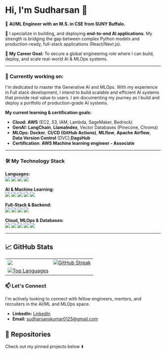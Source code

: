 # Hi, I'm Sudharsan 👋

🤖 **AI/ML Engineer with an M.S. in CSE from SUNY Buffalo.**

🚀 I specialize in building, and deploying **end-to-end AI applications**. My strength is bridging the gap between complex Python models and production-ready, full-stack applications (React/Next.js).

🎯 **My Career Goal:** To secure a global engineering role where I can build, deploy, and scale real-world AI & MLOps systems.

---

### 🌱 Currently working on:

I'm dedicated to master the Generative AI and MLOps. With my experience in Full stack development, I intend to build scalable and efficient AI systems that provide real value to users. I am documenting my journey as I build and deploy a portfolio of production-grade AI systems.

**My current learning & certification goals:**
* **Cloud:** **AWS** (EC2, S3, IAM, Lambda, SageMaker, Bedrock)
* **GenAI:** **LangChain**, **LlamaIndex**, Vector Databases (Pinecone, Chroma)
* **MLOps:** **Docker**, **CI/CD (GitHub Actions)**, **MLflow**, **Apache Airflow**, **Data Version Control** (DVC),**DagsHub**
* **Certification:** **AWS Machine learning engineer - Associate**
---

### 🛠️ My Technology Stack

<p align="left">
  <strong>Languages:</strong><br>
  <img src="https://img.shields.io/badge/Python-3776AB?style=for-the-badge&logo=python&logoColor=white" />
  <img src="https://img.shields.io/badge/JavaScript-F7DF1E?style=for-the-badge&logo=javascript&logoColor=black" />
  <img src="https://img.shields.io/badge/TypeScript-3178C6?style=for-the-badge&logo=typescript&logoColor=white" />
  <img src="https://img.shields.io/badge/SQL-4479A1?style=for-the-badge&logo=postgresql&logoColor=white" />
</p>

<p align="left">
  <strong>AI & Machine Learning:</strong><br>
  <img src="https://img.shields.io/badge/PyTorch-EE4C2C?style=for-the-badge&logo=pytorch&logoColor=white" />
  <img src="https://img.shields.io/badge/Scikit--Learn-F7931E?style=for-the-badge&logo=scikit-learn&logoColor=white" />
  <img src="https://img.shields.io/badge/OpenCV-5C3EE8?style=for-the-badge&logo=opencv&logoColor=white" />
  <img src="https://img.shields.io/badge/LangChain-white?style=for-the-badge&logo=langchain&logoColor=black" />
  <img src="https://img.shields.io/badge/Transformers-FFD21E?style=for-the-badge&logo=huggingface&logoColor=black" />
</p>

<p align="left">
  <strong>Full-Stack & Backend:</strong><br>
  <img src="https://img.shields.io/badge/Next.js-000000?style=for-the-badge&logo=nextdotjs&logoColor=white" />
  <img src="https://img.shields.io/badge/React-61DAFB?style=for-the-badge&logo=react&logoColor=black" />
  <img src="https://img.shields.io/badge/FastAPI-009688?style=for-the-badge&logo=fastapi&logoColor=white" />
  <img src="https://img.shields.io/badge/Node.js-339933?style=for-the-badge&logo=nodedotjs&logoColor=white" />
</p>

<p align="left">
  <strong>Cloud, MLOps & Databases:</strong><br>
  <img src="https://img.shields.io/badge/Amazon_AWS-232F3E?style=for-the-badge&logo=amazonaws&logoColor=white" />
  <img src="https://img.shields.io/badge/Docker-2496ED?style=for-the-badge&logo=docker&logoColor=white" />
  <img src="https://img.shields.io/badge/GitHub_Actions-2088FF?style=for-the-badge&logo=githubactions&logoColor=white" />
  <img src="https://img.shields.io/badge/PostgreSQL-4169E1?style=for-the-badge&logo=postgresql&logoColor=white" />
  <img src="https://img.shields.io/badge/MongoDB-47A248?style=for-the-badge&logo=mongodb&logoColor=white" />
</p>

---


## 📈 GitHub Stats
<table>
  <tr>
    <td>
      <img src="https://github-readme-stats.vercel.app/api?username=Sudharsan25&show_icons=true&theme=radical"/>
    </td>
    <td>
      <a href="https://git.io/streak-stats"><img src="https://github-readme-streak-stats-silk-mu.vercel.app?user=Sudharsan25&theme=radical&border_radius=5" alt="GitHub Streak" /></a>
    </td>
  </tr>
  <tr>
    <td>
      <a href="https://git.io/streak-stats"><img src="https://github-readme-stats.vercel.app/api/top-langs/?username=Sudharsan25&hide=jupyter%20notebook&layout=pie" alt="Top Languages" /></a>
    </td>
    
  </tr>
</table>

### 📫 Let's Connect

I'm actively looking to connect with fellow engineers, mentors, and recruiters in the AI/ML and MLOps space.

* **LinkedIn:** [LinkedIn](https://www.linkedin.com/in/sudharsans25/) 
* **Email:** sudharsanskumar0125@gmail.com


## 📂 Repositories
Check out my pinned projects below ⬇️

